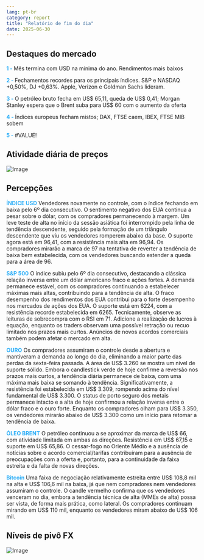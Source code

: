 ```yaml
---
lang: pt-br
category: report
title: "Relatório de fim do dia"
date: 2025-06-30
---
```



<h2>Destaques do mercado</h2>
<strong style="color: #2caef7;">1 - </strong> Mês termina com USD na mínima do ano. Rendimentos mais baixos

<strong style="color: #2caef7;">2 - </strong> Fechamentos recordes para os principais índices. S&P e NASDAQ +0,50%, DJ +0,63%. Apple, Verizon e Goldman Sachs lideram.


<strong style="color: #2caef7;">3 - </strong> O petróleo bruto fecha em US$ 65,11, queda de US$ 0,41; Morgan Stanley espera que o Brent suba para US$ 60 com o aumento da oferta

<strong style="color: #2caef7;">4 - </strong> Índices europeus fecham mistos; DAX, FTSE caem, IBEX, FTSE MIB sobem

<strong style="color: #2caef7;">5 - </strong> #VALUE!



<h2>Atividade diária de preços</h2>
<img src="https://markleighedu.github.io/img/Jun-2025/30-Jun-2025/price.jpg" alt="Image"/>

<h2>Percepções</h2>
<strong style="color: #2caef7;">ÍNDICE USD</strong> Vendedores novamente no controle, com o índice fechando em baixa pelo 6º dia consecutivo. O sentimento negativo dos EUA continua a pesar sobre o dólar, com os compradores permanecendo à margem. Um leve teste de alta no início da sessão asiática foi interrompido pela linha de tendência descendente, seguido pela formação de um triângulo descendente que viu os vendedores romperem abaixo da base. O suporte agora está em 96,41, com a resistência mais alta em 96,94. Os compradores mirarão a marca de 97 na tentativa de reverter a tendência de baixa bem estabelecida, com os vendedores buscando estender a queda para a área de 96.

<strong style="color: #2caef7;">S&P 500</strong> O índice subiu pelo 6º dia consecutivo, destacando a clássica relação inversa entre um dólar americano fraco e ações fortes. A demanda permanece estável, com os compradores continuando a estabelecer máximas mais altas, contribuindo para a tendência de alta. O fraco desempenho dos rendimentos dos EUA contribui para o forte desempenho nos mercados de ações dos EUA. O suporte está em 6224, com a resistência recorde estabelecida em 6265. Tecnicamente, observe as leituras de sobrecompra com o RSI em 71. Adicione a realização de lucros à equação, enquanto os traders observam uma possível retração ou recuo limitado nos prazos mais curtos. Anúncios de novos acordos comerciais também podem afetar o mercado em alta.

<strong style="color: #2caef7;">OURO</strong> Os compradores assumiram o controle desde a abertura e mantiveram a demanda ao longo do dia, eliminando a maior parte das perdas da sexta-feira passada. A área de US$ 3.260 se mostra um nível de suporte sólido. Embora o candlestick verde de hoje confirme a reversão nos prazos mais curtos, a tendência diária permanece de baixa, com uma máxima mais baixa se somando à tendência. Significativamente, a resistência foi estabelecida em US$ 3.309, rompendo acima do nível fundamental de US$ 3.300. O status de porto seguro dos metais permanece intacto e a alta de hoje confirmou a relação inversa entre o dólar fraco e o ouro forte. Enquanto os compradores olham para US$ 3.350, os vendedores mirarão abaixo de US$ 3.300 como um início para retomar a tendência de baixa.

<strong style="color: #2caef7;">ÓLEO BRENT</strong> O petróleo continuou a se aproximar da marca de US$ 66, com atividade limitada em ambas as direções. Resistência em US$ 67,15 e suporte em US$ 65,86. O cessar-fogo no Oriente Médio e a ausência de notícias sobre o acordo comercial/tarifas contribuíram para a ausência de preocupações com a oferta e, portanto, para a continuidade da faixa estreita e da falta de novas direções.

<strong style="color: #2caef7;">Bitcoin</strong> Uma faixa de negociação relativamente estreita entre US$ 108,8 mil na alta e US$ 106,6 mil na baixa, já que nem compradores nem vendedores assumiram o controle. O candle vermelho confirma que os vendedores venceram no dia, embora a tendência técnica de alta (MMEs de alta) possa ser vista, de forma mais prática, como lateral. Os compradores continuam mirando em US$ 110 mil, enquanto os vendedores miram abaixo de US$ 106 mil.



<h2>Níveis de pivô FX</h2>
<img src="https://markleighedu.github.io/img/Jun-2025/30-Jun-2025/pivot.jpg" alt="Image"/>